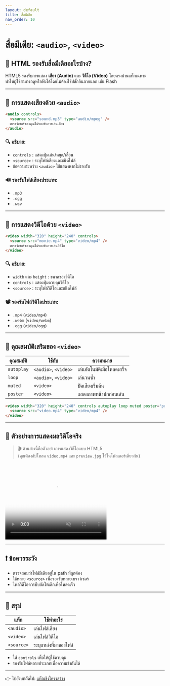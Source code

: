 ```yaml
---
layout: default
title: สื่อมีเดีย
nav_order: 10
---
```


# สื่อมีเดีย: `<audio>`, `<video>`

## 🔹 HTML รองรับสื่อมีเดียอะไรบ้าง?

HTML5 รองรับการแสดง **เสียง (Audio)** และ **วิดีโอ (Video)** โดยตรงผ่านแท็กเฉพาะ  
ทำให้ผู้ใช้สามารถดูหรือฟังได้โดยไม่ต้องใช้ปลั๊กอินภายนอก เช่น Flash

---

## 🔸 การแสดงเสียงด้วย `<audio>`

```html
<audio controls>
  <source src="sound.mp3" type="audio/mpeg" />
  เบราว์เซอร์ของคุณไม่รองรับการเล่นเสียง
</audio>
```

### 🔍 อธิบาย:

- `controls` : แสดงปุ่มเล่น/หยุด/เลื่อน
- `<source>` : ระบุไฟล์เสียงและชนิดไฟล์
- ข้อความระหว่าง `<audio>` ใช้แสดงหากไม่รองรับ

### 🔊 รองรับไฟล์เสียงประเภท:

- `.mp3`
- `.ogg`
- `.wav`

---

## 🔸 การแสดงวิดีโอด้วย `<video>`

```html
<video width="320" height="240" controls>
  <source src="movie.mp4" type="video/mp4" />
  เบราว์เซอร์ของคุณไม่รองรับการเล่นวิดีโอ
</video>
```

### 🔍 อธิบาย:

- `width` และ `height` : ขนาดของวิดีโอ
- `controls` : แสดงปุ่มควบคุมวิดีโอ
- `<source>` : ระบุไฟล์วิดีโอและชนิดไฟล์

### 📽️ รองรับไฟล์วิดีโอประเภท:

- `.mp4` (`video/mp4`)
- `.webm` (`video/webm`)
- `.ogg` (`video/ogg`)

---

## 🔸 คุณสมบัติเสริมของ `<video>`

| คุณสมบัติ | ใช้กับ | ความหมาย |
|------------|--------|-----------|
| `autoplay` | `<audio>`, `<video>` | เล่นอัตโนมัติเมื่อโหลดเสร็จ |
| `loop` | `<audio>`, `<video>` | เล่นวนซ้ำ |
| `muted` | `<video>` | ปิดเสียงเริ่มต้น |
| `poster` | `<video>` | แสดงภาพหน้าปกก่อนเล่น |

```html
<video width="320" height="240" controls autoplay loop muted poster="preview.jpg">
  <source src="video.mp4" type="video/mp4" />
</video>
```

---

## 🧪 ตัวอย่างการแสดงผลวิดีโอจริง

> 🎬 ด้านล่างนี้คือตัวอย่างการแสดงวิดีโอแบบ HTML5  
> (คุณต้องอัปโหลด `video.mp4` และ `preview.jpg` ไว้ในโฟลเดอร์เดียวกัน)

<video width="320" height="240" controls autoplay loop muted poster="preview.jpg">
  <source src="video.mp4" type="video/mp4" />
  เบราว์เซอร์ของคุณไม่รองรับการเล่นวิดีโอ
</video>

---

## ❗ ข้อควรระวัง

- ตรวจสอบว่าไฟล์มีเดียอยู่ใน path ที่ถูกต้อง
- ใช้หลาย `<source>` เพื่อรองรับหลายเบราว์เซอร์
- ไฟล์วิดีโอควรบีบอัดให้เล็กเพื่อโหลดเร็ว

---

## 🧠 สรุป

| แท็ก | ใช้ทำอะไร |
|------|-----------|
| `<audio>` | เล่นไฟล์เสียง |
| `<video>` | เล่นไฟล์วิดีโอ |
| `<source>` | ระบุแหล่งที่มาของไฟล์ |

- ใส่ `controls` เพื่อให้ผู้ใช้ควบคุม
- รองรับไฟล์หลายประเภทเพื่อความเข้ากันได้

---

👉 ไปยังบทถัดไป: [แท็กเชิงโครงสร้าง](html-10-semantics.md)

